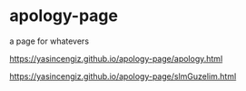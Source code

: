 # apology-page
a page for whatevers


https://yasincengiz.github.io/apology-page/apology.html


https://yasincengiz.github.io/apology-page/slmGuzelim.html
